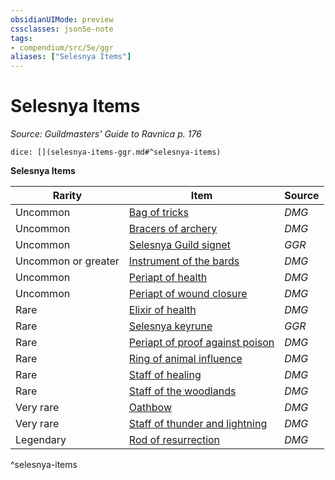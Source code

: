 ```yaml
---
obsidianUIMode: preview
cssclasses: json5e-note
tags:
- compendium/src/5e/ggr
aliases: ["Selesnya Items"]
---
```

# Selesnya Items
*Source: Guildmasters' Guide to Ravnica p. 176* 

`dice: [](selesnya-items-ggr.md#^selesnya-items)`

**Selesnya Items**

| Rarity | Item | Source |
|--------|------|--------|
| Uncommon | [Bag of tricks](z_compendium/items/bag-of-tricks.md) | *DMG* |
| Uncommon | [Bracers of archery](z_compendium/items/bracers-of-archery.md) | *DMG* |
| Uncommon | [Selesnya Guild signet](z_compendium/items/selesnya-guild-signet-ggr.md) | *GGR* |
| Uncommon or greater | [Instrument of the bards](z_compendium/items/instrument-of-the-bards.md) | *DMG* |
| Uncommon | [Periapt of health](z_compendium/items/periapt-of-health.md) | *DMG* |
| Uncommon | [Periapt of wound closure](z_compendium/items/periapt-of-wound-closure.md) | *DMG* |
| Rare | [Elixir of health](z_compendium/items/elixir-of-health.md) | *DMG* |
| Rare | [Selesnya keyrune](z_compendium/items/selesnya-keyrune-ggr.md) | *GGR* |
| Rare | [Periapt of proof against poison](z_compendium/items/periapt-of-proof-against-poison.md) | *DMG* |
| Rare | [Ring of animal influence](z_compendium/items/ring-of-animal-influence.md) | *DMG* |
| Rare | [Staff of healing](z_compendium/items/staff-of-healing.md) | *DMG* |
| Rare | [Staff of the woodlands](z_compendium/items/staff-of-the-woodlands.md) | *DMG* |
| Very rare | [Oathbow](z_compendium/items/oathbow.md) | *DMG* |
| Very rare | [Staff of thunder and lightning](z_compendium/items/staff-of-thunder-and-lightning.md) | *DMG* |
| Legendary | [Rod of resurrection](z_compendium/items/rod-of-resurrection.md) | *DMG* |
^selesnya-items